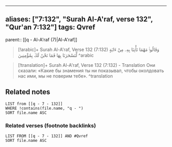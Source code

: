 
---
aliases: ["7:132", "Surah Al-A'raf, verse 132", "Qur'an 7:132"]
tags: Qvref
---

parent:: [[q - Al-A'raf (7)|Al-A'raf]]

> [!arabic]+ Surah Al-A'raf, Verse 132 (7:132)
> <span class="quran-arabic">وَقَالُوا۟ مَهْمَا تَأْتِنَا بِهِۦ مِنْ ءَايَةٍ لِّتَسْحَرَنَا بِهَا فَمَا نَحْنُ لَكَ بِمُؤْمِنِينَ</span>
^arabic

> [!translation]+ Surah Al-A'raf, Verse 132 (7:132) - Translation
> Они сказали: «Какие бы знамения ты ни показывал, чтобы околдовать нас ими, мы не поверим тебе».
^translation



## Related notes
```dataview
LIST from [[q - 7 - 132]]
WHERE !contains(file.name, "q - ")
SORT file.name ASC
```

### Related verses (footnote backlinks)
```dataview
LIST FROM [[q - 7 - 132]] AND #Qvref
SORT file.name ASC
```


